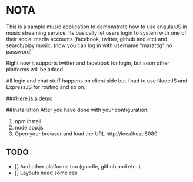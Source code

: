 NOTA
=======================

This is a sample music application to demonstrate how to use angularJS in music streaming service. Its basically let users login to system with one of their social media accounts (facebook, twitter, github and etc) and search/play music. (now you can log in with username "marattig" no password)

Right now it supports twitter and facebook for login, but soon other platforms will be added.

All login and chat stuff happens on client side but I had to use NodeJS and ExpressJS for routing and so on.

###[Here is a demo](http://nota.maratgaip.com/#/user/marattig)

##Installation
After you have done with your configuration:

1. npm install
2. node app.js
3. Open your browser and load the URL http://localhost:8080



## TODO
-  [] Add other platforms too (goodle, github and etc..)
-  [] Layouts need some css
